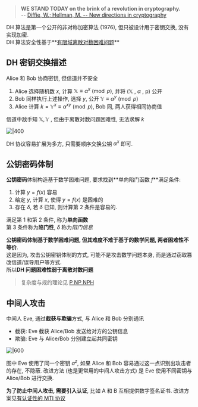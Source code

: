 > **WE STAND TODAY on the brink of a revolution in cryptography.**  
> -- [Diffie, W.; Hellman, M. -- New directions in cryptography](https://drive.google.com/open?id=1ROHVZjHb6rskYYETAOaYdIpj7cqmszsX)

DH 算法是第一个公开的非对称加密算法 (1976), 但只被设计用于密钥交换, 没有实现加密.   
DH 算法安全性基于**[有限域离散对数困难问题](../../../Math/数论/欧拉定理.md)**

## DH 密钥交换描述

Alice 和 Bob 协商密钥, 但信道并不安全  

1. Alice 选择随机数 $x$,  计算 $\mathbb{X}\equiv\alpha^{x}\pmod p$, 并将 $(\mathbb{X}\text{ , }\alpha\text{ , p})$ 公开
2. Bob 同样执行上述操作, 选择 $y$, 公开 $\mathbb{Y}\equiv\alpha^{y}\pmod p$
3. Alice 计算 $k=\mathbb{Y}^{x}\equiv\alpha^{xy}\pmod p$, Bob 同, 两人获得相同协商值

信道中敌手知 $\mathbb{X, Y}$ , 但由于离散对数问题困难性, 无法求解 $k$

![|400](../../../attach/密码学_DH密钥交换.png)

DH 协议容易扩展为多方, 只需要顺序交换公钥 $\alpha^{x}$ 即可.

## 公钥密码体制

**公钥密码**体制构造基于数学困难问题, 要求找到**单向陷门函数 $f$**满足条件:  
1. 计算 $y=f(x)$ 容易
2. 给定 $y$, 计算 $x$, 使得 $y=f(x)$ 是困难的
3. 存在 $\delta$, 若 $\delta$ 已知, 则计算第 $2$ 条件是容易的.

满足第 $1$ 和第 $2$ 条件, 称为**单向函数**  
第 $3$ 条件称为**陷门性**, $\delta$ 称为*陷门信息*

**公钥密码体制基于数学困难问题, 但其难度不难于基于的数学问题, 两者困难性不等价**.  
这是因为, 攻击公钥密钥体制的方式, 可能不是攻击数学问题本身, 而是通过窃取篡改信道/误导用户等方式.  
所以**DH 问题困难性弱于离散对数问题**

> 复杂度与规约理论见 [P NP NPH](../../../Math/计算理论/P%20NP%20NPH.md)

## 中间人攻击

中间人 Eve, 通过**截获与欺骗**方式, 与 Alice 和 Bob 分别通讯  

- 截获: Eve 截获 Alice/Bob 发送给对方的公钥信息
- 欺骗: Eve 与 Alice/Bob 分别建立起共同密钥

![|600](../../../attach/密码学_DH中间人攻击.png)

图中 Eve 使用了同一个密钥 $a^z$, 如果 Alice 和 Bob 容易通过这一点识别出攻击者的存在, 不隐蔽. 改进方法 (也是更常用的中间人攻击方式) 是 Eve 使用不同密钥与 Alice/Bob 进行交换.

**为了防止中间人攻击, 需要引入认证**, 比如 A 和 B 互相提供数字签名证书. 改进方案见[有认证性的 MTI 协议](Security/密码学/公钥密码/MTI%20协议.md)
